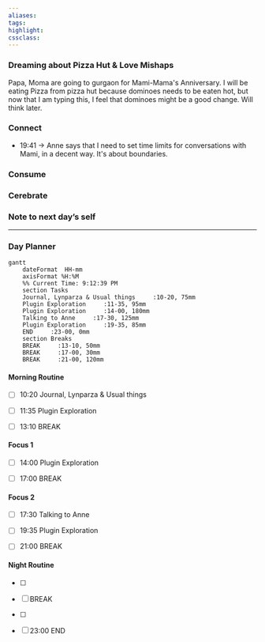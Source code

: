 ```yaml
---
aliases:  
tags:
highlight:  
cssclass:
---
```


### Dreaming about Pizza Hut & Love Mishaps
Papa, Moma are going to gurgaon for Mami-Mama's Anniversary. I will be eating Pizza from pizza hut because dominoes needs to be eaten hot, but now that I am typing this, I feel that dominoes might be a good change. Will think later.
### Connect 
- 19:41 → Anne says that I need to set time limits for conversations with Mami, in a decent way. It's about boundaries.
### Consume
### Cerebrate
### Note to next day’s self
--- 
### Day Planner
```mermaid
gantt
    dateFormat  HH-mm
    axisFormat %H:%M
    %% Current Time: 9:12:39 PM
    section Tasks
    Journal, Lynparza & Usual things     :10-20, 75mm
    Plugin Exploration     :11-35, 95mm
    Plugin Exploration     :14-00, 180mm
    Talking to Anne     :17-30, 125mm
    Plugin Exploration     :19-35, 85mm
    END     :23-00, 0mm
    section Breaks
    BREAK     :13-10, 50mm
    BREAK     :17-00, 30mm
    BREAK     :21-00, 120mm
```

#### Morning Routine
- [ ] 10:20 Journal, Lynparza & Usual things
- [ ] 11:35 Plugin Exploration
- [ ] 13:10 BREAK
  

#### Focus 1
- [ ] 14:00 Plugin Exploration
- [ ] 17:00 BREAK


#### Focus 2
- [ ] 17:30 Talking to Anne
- [ ] 19:35 Plugin Exploration
- [ ] 21:00 BREAK


#### Night Routine
- [ ] 
- [ ] BREAK
- [ ] 
- [ ] 23:00 END






